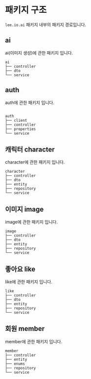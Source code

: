# 패키지 구조

`lee.io.ai` 패키지 내부의 패키지 경로입니다.

## ai

ai(이미지 생성)에 관한 패키지 입니다.

```
ai
├── controller
├── dto
└── service
```

## auth 

auth에 관한 패키지 입니다.

```

auth
├── client
├── controller
├── properties
└── service

```

## 캐릭터 character

character에 관한 패키지 입니다.

```
character
├── controller
├── dto
├── entity
├── repository
└── service
```

## 이미지 image

image에 관한 패키지 입니다.

```
image
├── controller
├── dto
├── entity
├── repository
└── service
```

## 좋아요 like

like에 관한 패키지 입니다.

```
like
├── controller
├── dto
├── entity
├── repository
└── service
```

## 회원 member

member에 관한 패키지 입니다.

```
member
├── controller
├── entity
├── enums
├── repository
└── service
```

